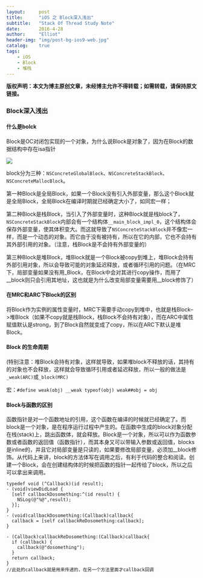 ```yaml
---
layout:     post
title:      "iOS 之 Block深入浅出"
subtitle:   "Stack Of Thread Study Note"
date:       2016-4-28
author:     "Elliot"
header-img: "img/post-bg-ios9-web.jpg"
catalog:    true
tags:
    - iOS
    - Block
    - 堆栈
---
```


**版权声明：本文为博主原创文章，未经博主允许不得转载；如需转载，请保持原文链接。**

### Block深入浅出

#### 什么是bolck

Block是OC对闭包实现的一个对象，为什么说Block是对象了，因为在Block的数据结构中存在isa指针

 <img src="https://Elliotsomething.GitHub.io/images/Block_study_01.png">

block分为三种：`NSConcreteGlobalBlock`、`NSConcreteStackBlock`、`NSConcreteMallocBlock`。

第一种Block是全局Block，如果一个Block没有引入外部变量，那么这个Block就是全局Block，全局Block在编译时期就已经确定大小了，如同宏一样；

第二种Block是栈Block，当引入了外部变量时，这种Block就是栈block了，`NSConcreteStackBlock`内部会有一个结构体`__main_block_impl_0`，这个结构体会保存外部变量，使其体积变大。而这就导致了`NSConcreteStackBlock`并不像宏一样，而是一个动态的对象。而它由于没有被持有，所以在它的内部，它也不会持有其外部引用的对象。（注意，栈Block是不会持有外部变量的）

第三种Block是堆Block，堆Block就是一个Block被copy到堆上，堆Block会持有外部引用对象，所以会导致可能的对象延迟释放，或者循环引用的问题。（在MRC下，局部变量如果没有用_Block，在Block中会对其进行copy操作，而用了__block则只会引用其地址，这也就是为什么改变局部变量需要用__block修饰了）

#### 在MRC和ARC下Block的区别

将Block作为实例的属性变量时，MRC下需要手动copy到堆中，也就是栈Block–>堆Block（如果不copy就是栈Block，栈Block不会持有对象），而在ARC中属性赋值默认是strong，到了Block自然就变成了copy，所以在ARC下默认是堆Block。

#### Block 的生命周期

(特别注意：堆Block会持有对象，这样就导致，如果堆block不释放的话，其持有的对象也不会释放，这样就会导致循环引用或者延迟释放，所以一般的做法是`_weak(ARC)`或`_block(MRC)`

宏：`#define weak(obj) __weak typeof(obj) weak##obj = obj`

#### Block与函数的区别

函数指针是对一个函数地址的引用，这个函数在编译的时候就已经确定了。而block是一个对象，是在程序运行过程中产生的。在函数中生成的block对象分配在栈(stack)上，跳出函数体，就会释放。Block是一个对象，所以可以作为函数参数或者函数的返回值（函数指针），而其本身又可以带输入参数或返回值，blocks是inline的，并且它对局部变量是只读的，如果要修改局部变量，必须加__block修饰。从代码上来讲，block的方法体写在调用之后，有利于代码的整合和阅读。创建一个Block，会在创建结构体的时候把函数的指针一起传给了block，所以之后可以拿出来调用。

```objective_c
typedef void (^Callback)(id result);
- (void)viewDidLoad {
  [self callbackDosomething:^(id result) {
    NSLog(@"%@",result);
  }];
}
- (void)callbackDosomething:(Callback)callback{
  callback = [self callbackReDosomething:callback];
}

- (Callback)callbackReDosomething:(Callback)callback{
  if (callback) {
    callback(@"dosomething");
  }
  return callback;
}
//此处的callback就是用来传递的，在另一个方法里面才callback回调
```
